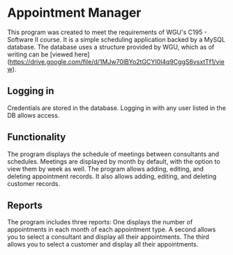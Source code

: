 # Appointment Manager
This program was created to meet the requirements of WGU's C195 - Software II course. It is a simple scheduling application backed by a MySQL database. The database uses a structure provided by WGU, which as of writing can be [viewed here] (https://drive.google.com/file/d/1MJw70lBYo2tGCYI0l4q9CggS6vsxtTf1/view).

## Logging in
Credentials are stored in the database. Logging in with any user listed in the DB allows access.

## Functionality
The program displays the schedule of meetings between consultants and schedules. Meetings are displayed by month by default, with the option to view them by week as well. The program allows adding, editing, and deleting appointment records. It also allows adding, editing, and deleting customer records.

## Reports
The program includes three reports: One displays the number of appointments in each month of each appointment type. A second allows you to select a consultant and display all their appointments. The third allows you to select a customer and display all their appointments.